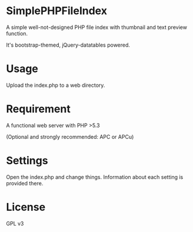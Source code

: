 SimplePHPFileIndex
==================

A simple well-not-designed PHP file index with thumbnail and text preview function. 

It's bootstrap-themed, jQuery-datatables powered.

Usage
==================

Upload the index.php to a web directory.

Requirement
==================

A functional web server with PHP >5.3

(Optional and strongly recommended: APC or APCu)

Settings
==================

Open the index.php and change things. Information about each setting is provided there.

License
==================

GPL v3
